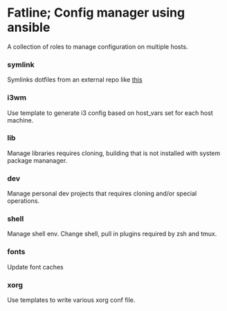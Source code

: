 Fatline; Config manager using ansible
===
A collection of roles to manage configuration on multiple hosts.

### symlink
Symlinks dotfiles from an external repo like [this](https://github.com/roosta/dotfiles)

### i3wm
Use template to generate i3 config based on host_vars set for each host machine.

### lib
Manage libraries requires cloning, building that is not installed with system package mananager.

### dev
Manage personal dev projects that requires cloning and/or special operations.

### shell
Manage shell env. Change shell, pull in plugins required by zsh and tmux.

### fonts
Update font caches

### xorg
Use templates to write various xorg conf file.

